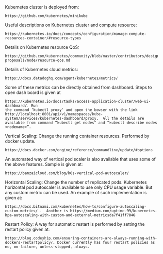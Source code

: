 Kubernetes cluster is deployed from:

    https://github.com/kubernetes/minikube

Useful descriptions on Kubernetes cluster and compute resource:

    https://kubernetes.io/docs/concepts/configuration/manage-compute-resources-container/#resource-types

Details on Kubernetes resource QoS: 
    
    https://github.com/kubernetes/community/blob/master/contributors/design-proposals/node/resource-qos.md

Details of Kubernetes cloud metrics: 

    https://docs.datadoghq.com/agent/kubernetes/metrics/
    
Some of these metrics can be directly obtained from dashboard. Steps to open dash board is given at 

    https://kubernetes.io/docs/tasks/access-application-cluster/web-ui-dashboard/. Run 
    the command ‘kubectl proxy’ and open the bowser with the link http://localhost:8001/api/v1/namespaces/kube-system/services/kubernetes-dashboard/proxy.  All the details are available from command “kubectl get nodes” and “kubectl describe nodes <nodename>”.
    
Vertical Scaling: Change the running container resources. Performed by docker update.
    
    https://docs.docker.com/engine/reference/commandline/update/#options
    
An automated way of vertical pod scaler is also available that uses some of the above features. Sample is given at:

    https://banzaicloud.com/blog/k8s-vertical-pod-autoscaler/ 
    
Horizontal Scaling: Change the number of replicated pods. Kubernetes horizontal pod autoscaler is available to use only CPU usage variable. But any custom metric can be used. An example of such implementation is given at: 
    
    https://docs.bitnami.com/kubernetes/how-to/configure-autoscaling-custom-metrics/ .  Another is https://medium.com/uptime-99/kubernetes-hpa-autoscaling-with-custom-and-external-metricsda7f41ff7846
    
    
Restart Policy: A way for automatic restart is performed by setting the restart policy given at: 

    https://blog.codeship.com/ensuring-containers-are-always-running-with-dockers-restartpolicy/. Docker currently has four restart policies as no, on-failure, unless-stopped, always.
